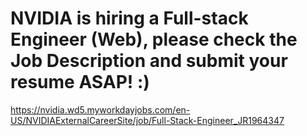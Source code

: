# NVIDIA is hiring a Full-stack Engineer (Web), please check the Job Description and submit your resume ASAP! :)

https://nvidia.wd5.myworkdayjobs.com/en-US/NVIDIAExternalCareerSite/job/Full-Stack-Engineer_JR1964347

<!--
**gaomd/gaomd** is a ✨ _special_ ✨ repository because its `README.md` (this file) appears on your GitHub profile.

Here are some ideas to get you started:

- 🔭 I’m currently working on ...
- 🌱 I’m currently learning ...
- 👯 I’m looking to collaborate on ...
- 🤔 I’m looking for help with ...
- 💬 Ask me about ...
- 📫 How to reach me: ...
- 😄 Pronouns: ...
- ⚡ Fun fact: ...
-->
